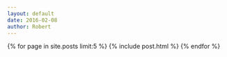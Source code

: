 ```yaml
---
layout: default
date: 2016-02-08
author: Robert
---
```



{% for page in site.posts limit:5 %}
 {% include post.html %} 
{% endfor %}
